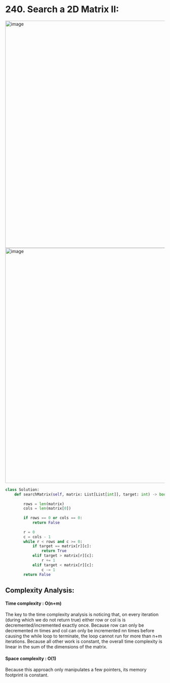 # 240. Search a 2D Matrix II:

<img width="717" alt="image" src="https://user-images.githubusercontent.com/35987583/163694096-e717cee6-6e7c-4c3e-b529-21e66ebe9e1b.png">
<img width="742" alt="image" src="https://user-images.githubusercontent.com/35987583/163694099-4cdf646a-df1e-47ef-8978-1e6845e088b2.png">


```python
class Solution:
    def searchMatrix(self, matrix: List[List[int]], target: int) -> bool:
        
        rows = len(matrix)
        cols = len(matrix[0])
        
        if rows == 0 or cols == 0:
            return False
        
        r = 0
        c = cols - 1
        while r < rows and c >= 0:
            if target == matrix[r][c]:
                return True
            elif target > matrix[r][c]:
                r += 1
            elif target < matrix[r][c]:
                c -= 1
        return False
```


## Complexity Analysis:

#### Time complexity : O(n+m)

The key to the time complexity analysis is noticing that, on every iteration (during which we do not return true) either row or col is is decremented/incremented exactly once. Because row can only be decremented m times and col can only be incremented nn times before causing the while loop to terminate, the loop cannot run for more than n+m iterations. Because all other work is constant, the overall time complexity is linear in the sum of the dimensions of the matrix.

#### Space complexity : O(1)
Because this approach only manipulates a few pointers, its memory footprint is constant.
